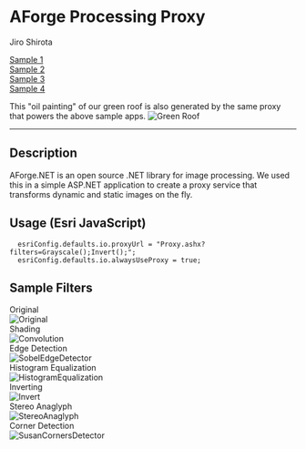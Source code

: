AForge Processing Proxy
========

Jiro Shirota

[Sample 1](http://jshirota.com/Approx/index.html?url=http://server.arcgisonline.com/arcgis/rest/services/ESRI_Imagery_World_2D/MapServer)  
[Sample 2](http://jshirota.com/Approx/index.html?url=http://server.arcgisonline.com/arcgis/rest/services/ESRI_StreetMap_World_2D/MapServer)  
[Sample 3](http://jshirota.com/Approx/index.html?url=http://sampleserver6.arcgisonline.com/arcgis/rest/services/Toronto/ImageServer)  
[Sample 4](http://jshirota.com/Approx/index.html?url=http://sampleserver6.arcgisonline.com/arcgis/rest/services/CharlotteLAS/ImageServer&type=i)

This "oil painting" of our green roof is also generated by the same proxy that powers the above sample apps.
![Green Roof](http://jshirota.com/Approx/Proxy.ashx?http://www.esri.ca/sites/default/files/styles/events_focal/public/gen_page_company/Company.jpg?filters=OilPainting();SaturationCorrection(-0.2);)

----

## Description

AForge.NET is an open source .NET library for image processing.  We used this in a simple ASP.NET application to create a proxy service that transforms dynamic and static images on the fly.

## Usage (Esri JavaScript)

      esriConfig.defaults.io.proxyUrl = "Proxy.ashx?filters=Grayscale();Invert();";
      esriConfig.defaults.io.alwaysUseProxy = true;

## Sample Filters

Original<br/>
![Original](http://jshirota.com/Approx/Proxy.ashx?http://sampleserver6.arcgisonline.com/arcgis/rest/services/CharlotteLAS/ImageServer/exportImage?filters=&f=image&bbox=1444492.3173566754%2C541150.9635974304%2C1451085.8411015687%2C542917.5588865096&imageSR=102719&bboxSR=102719)<br/>
Shading<br/>
![Convolution](http://jshirota.com/Approx/Proxy.ashx?http://sampleserver6.arcgisonline.com/arcgis/rest/services/CharlotteLAS/ImageServer/exportImage?filters=Grayscale()%3BConvolution()%3B&f=image&bbox=1444492.3173566754%2C541150.9635974304%2C1451085.8411015687%2C542917.5588865096&imageSR=102719&bboxSR=102719)<br/>
Edge Detection<br/>
![SobelEdgeDetector](http://jshirota.com/Approx/Proxy.ashx?http://sampleserver6.arcgisonline.com/arcgis/rest/services/CharlotteLAS/ImageServer/exportImage?filters=Grayscale()%3BSISThreshold()%3BSobelEdgeDetector()%3B&f=image&bbox=1444492.3173566754%2C541150.9635974304%2C1451085.8411015687%2C542917.5588865096&imageSR=102719&bboxSR=102719)<br/>
Histogram Equalization<br/>
![HistogramEqualization](http://jshirota.com/Approx/Proxy.ashx?http://sampleserver6.arcgisonline.com/arcgis/rest/services/CharlotteLAS/ImageServer/exportImage?filters=HistogramEqualization()%3B&f=image&bbox=1444492.3173566754%2C541150.9635974304%2C1451085.8411015687%2C542917.5588865096&imageSR=102719&bboxSR=102719)<br/>
Inverting<br/>
![Invert](http://jshirota.com/Approx/Proxy.ashx?http://sampleserver6.arcgisonline.com/arcgis/rest/services/CharlotteLAS/ImageServer/exportImage?filters=Invert()%3B&f=image&bbox=1444492.3173566754%2C541150.9635974304%2C1451085.8411015687%2C542917.5588865096&imageSR=102719&bboxSR=102719)<br/>
Stereo Anaglyph<br/>
![StereoAnaglyph](http://jshirota.com/Approx/Proxy.ashx?http://sampleserver6.arcgisonline.com/arcgis/rest/services/CharlotteLAS/ImageServer/exportImage?filters=StereoAnaglyph()%3B&f=image&bbox=1444492.3173566754%2C541150.9635974304%2C1451085.8411015687%2C542917.5588865096&imageSR=102719&bboxSR=102719)<br/>
Corner Detection<br/>
![SusanCornersDetector](http://jshirota.com/Approx/Proxy.ashx?http://sampleserver6.arcgisonline.com/arcgis/rest/services/CharlotteLAS/ImageServer/exportImage?filters=SusanCornersDetector()%3B&f=image&bbox=1444492.3173566754%2C541150.9635974304%2C1451085.8411015687%2C542917.5588865096&imageSR=102719&bboxSR=102719)
